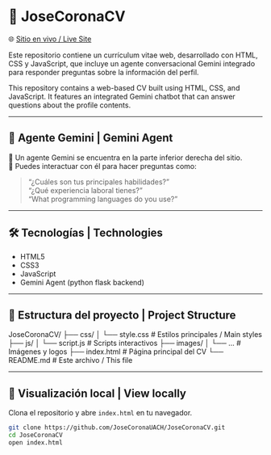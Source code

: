 # 📄 JoseCoronaCV

🌐 [Sitio en vivo / Live Site](https://josecoronauach.github.io/JoseCoronaCV/)

Este repositorio contiene un currículum vitae web, desarrollado con HTML, CSS y JavaScript, que incluye un agente conversacional Gemini integrado para responder preguntas sobre la información del perfil.

This repository contains a web-based CV built using HTML, CSS, and JavaScript. It features an integrated Gemini chatbot that can answer questions about the profile contents.

---

## 🧠 Agente Gemini | Gemini Agent

🔹 Un agente Gemini se encuentra en la parte inferior derecha del sitio.  
🔹 Puedes interactuar con él para hacer preguntas como:

> “¿Cuáles son tus principales habilidades?”  
> “¿Qué experiencia laboral tienes?”  
> “What programming languages do you use?”

---

## 🛠️ Tecnologías | Technologies

- HTML5  
- CSS3  
- JavaScript  
- Gemini Agent (python flask backend)

---

## 📂 Estructura del proyecto | Project Structure

JoseCoronaCV/ ├── css/ │ └── style.css # Estilos principales / Main styles ├── js/ │ └── script.js # Scripts interactivos ├── images/ │ └── ... # Imágenes y logos ├── index.html # Página principal del CV └── README.md # Este archivo / This file



---

## 🚀 Visualización local | View locally

Clona el repositorio y abre `index.html` en tu navegador.

```bash
git clone https://github.com/JoseCoronaUACH/JoseCoronaCV.git
cd JoseCoronaCV
open index.html
